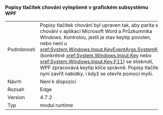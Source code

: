 ### <a name="keytips-behavior-improved-in-wpf"></a>Popisy tlačítek chování vylepšené v grafickém subsystému WPF

|   |   |
|---|---|
|Podrobnosti|Popisy tlačítek chování byl upraven tak, aby parita s chování v aplikaci Microsoft Word a Průzkumníka Windows. Kontrolou, jestli je stav keytip povolen, nebo není u <xref:System.Windows.Input.KeyEventArgs.SystemKey> (konkrétně <xref:System.Windows.Input.Key> nebo <xref:System.Windows.Input.Key.F11>) se stisknutí, WPF zpracovává keytip klíče správně. Popisy tlačítek nyní zavřít nabídky, i když se otevře pomocí myši.|
|Návrh|Není k dispozici|
|Rozsah|Edge|
|Version|4.7.2|
|Typ|modul runtime|

